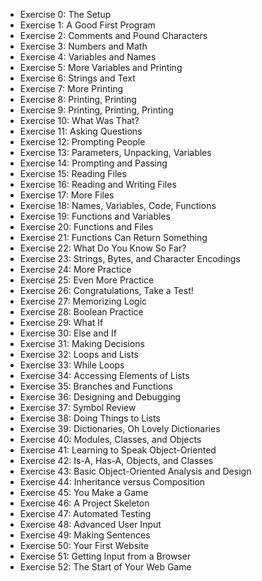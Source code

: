 * Exercise 0: The Setup
* Exercise 1: A Good First Program
* Exercise 2: Comments and Pound Characters
* Exercise 3: Numbers and Math
* Exercise 4: Variables and Names
* Exercise 5: More Variables and Printing
* Exercise 6: Strings and Text
* Exercise 7: More Printing
* Exercise 8: Printing, Printing
* Exercise 9: Printing, Printing, Printing
* Exercise 10: What Was That?
* Exercise 11: Asking Questions
* Exercise 12: Prompting People
* Exercise 13: Parameters, Unpacking, Variables
* Exercise 14: Prompting and Passing
* Exercise 15: Reading Files
* Exercise 16: Reading and Writing Files
* Exercise 17: More Files
* Exercise 18: Names, Variables, Code, Functions
* Exercise 19: Functions and Variables
* Exercise 20: Functions and Files
* Exercise 21: Functions Can Return Something
* Exercise 22: What Do You Know So Far?
* Exercise 23: Strings, Bytes, and Character Encodings
* Exercise 24: More Practice
* Exercise 25: Even More Practice
* Exercise 26: Congratulations, Take a Test!
* Exercise 27: Memorizing Logic
* Exercise 28: Boolean Practice
* Exercise 29: What If
* Exercise 30: Else and If
* Exercise 31: Making Decisions
* Exercise 32: Loops and Lists
* Exercise 33: While Loops
* Exercise 34: Accessing Elements of Lists
* Exercise 35: Branches and Functions
* Exercise 36: Designing and Debugging
* Exercise 37: Symbol Review
* Exercise 38: Doing Things to Lists
* Exercise 39: Dictionaries, Oh Lovely Dictionaries
* Exercise 40: Modules, Classes, and Objects
* Exercise 41: Learning to Speak Object-Oriented
* Exercise 42: Is-A, Has-A, Objects, and Classes
* Exercise 43: Basic Object-Oriented Analysis and Design
* Exercise 44: Inheritance versus Composition
* Exercise 45: You Make a Game
* Exercise 46: A Project Skeleton
* Exercise 47: Automated Testing
* Exercise 48: Advanced User Input
* Exercise 49: Making Sentences
* Exercise 50: Your First Website
* Exercise 51: Getting Input from a Browser
* Exercise 52: The Start of Your Web Game
